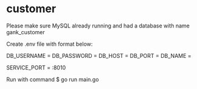 # customer

Please make sure MySQL already running and had a database with name gank_customer 


Create .env file with format below: 

DB_USERNAME = 
DB_PASSWORD = 
DB_HOST = 
DB_PORT = 
DB_NAME = 

SERVICE_PORT = :8010


Run with command 
$ go run main.go